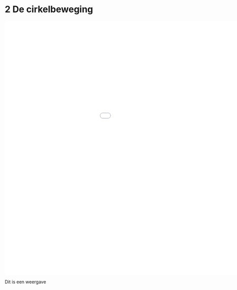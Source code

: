 
# 2 De cirkelbeweging

<iframe src="../html/Proj1_Cirkel/index.html" width="1200" height="800" frameborder="0"></iframe>

Dit is een weergave